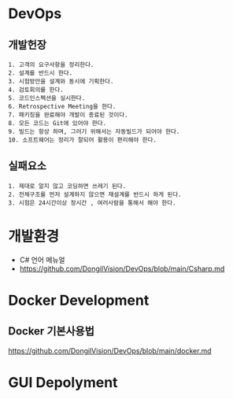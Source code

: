 # DevOps

## 개발헌장

    1. 고객의 요구사항을 정리한다.
    2. 설계를 반드시 한다.
    3. 시험방안을 설계와 동시에 기획한다.
    4. 검토회의를 한다.
    5. 코드인스펙션을 실시한다.
    6. Retrospective Meeting을 한다.
    7. 패키징을 완료해야 개발이 종료된 것이다.
    8. 모든 코드는 Git에 있어야 한다.
    9. 빌드는 항상 하며, 그러기 위해서는 자동빌드가 되어야 한다.
    10. 소프트웨어는 정리가 잘되어 활용이 편리해야 한다.


## 실패요소
    1. 제대로 알지 않고 코딩하면 쓰레기 된다.
    2. 전체구조를 먼저 설계하지 않으면 재설계를 반드시 하게 된다.
    3. 시험은 24시간이상 장시간 , 여러사람을 통해서 해야 한다.


# 개발환경

* C# 언어 메뉴얼
* https://github.com/DongilVision/DevOps/blob/main/Csharp.md

# Docker Development

## Docker 기본사용법


https://github.com/DongilVision/DevOps/blob/main/docker.md




# GUI Depolyment



